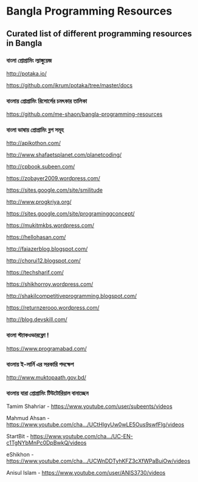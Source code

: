# Bangla Programming Resources
## Curated list of different programming resources in Bangla

### বাংলা প্রোগ্রামিং ল্যাঙ্গুয়েজ 

http://potaka.io/

https://github.com/ikrum/potaka/tree/master/docs

### বাংলায় প্রোগ্রামিং রিসোর্সের চমৎকার তালিকা

https://github.com/me-shaon/bangla-programming-resources

### বাংলা ভাষায় প্রোগ্রামিং ব্লগ সমূহ

http://apikothon.com/

http://www.shafaetsplanet.com/planetcoding/

http://cpbook.subeen.com/

https://zobayer2009.wordpress.com/

https://sites.google.com/site/smilitude

http://www.progkriya.org/

https://sites.google.com/site/programinggconcept/

https://mukitmkbs.wordpress.com/

https://hellohasan.com/

http://faiazerblog.blogspot.com/

http://chorui12.blogspot.com/

https://techsharif.com/

https://shikhorroy.wordpress.com/

http://shakilcompetitiveprogramming.blogspot.com/

https://returnzerooo.wordpress.com/

http://blog.devskill.com/

### বাংলা স্ট্যাকওভারফ্লো !

https://www.programabad.com/

### বাংলায় ই-লার্নি এর সরকারি পদক্ষেপ

http://www.muktopaath.gov.bd/

### বাংলায় যারা প্রোগ্রামিং টিউটোরিয়াল বানাচ্ছেন

Tamim Shahriar - https://www.youtube.com/user/subeents/videos

Mahmud Ahsan - https://www.youtube.com/cha…/UCtHlgyUw0wLE5Ous9swfFlg/videos

StartBit - https://www.youtube.com/cha…/UC-EN-c1TgNYbMnPc0DpBwkQ/videos

eShikhon - https://www.youtube.com/cha…/UCWnDDTyhKFZ3cXfWPaBuiOw/videos

Anisul Islam - https://www.youtube.com/user/ANIS3730/videos
